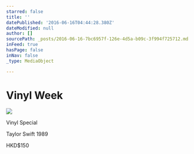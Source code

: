 ```yaml
---
starred: false
title: ''
datePublished: '2016-06-16T04:44:28.380Z'
dateModified: null
author: []
sourcePath: _posts/2016-06-16-7bc6957f-126e-4d5a-b09c-3f994f725712.md
inFeed: true
hasPage: false
inNav: false
_type: MediaObject

---
```

# Vinyl Week
![](https://the-grid-user-content.s3-us-west-2.amazonaws.com/279d4768-974d-40bc-9669-5f6f687a2cfb.jpg)

Vinyl Special

Taylor Swift 1989

HKD$150